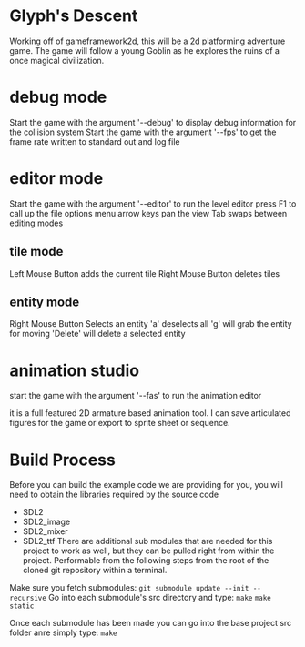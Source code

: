 # Glyph's Descent
Working off of gameframework2d, this will be a 2d platforming adventure game.  The game will follow a young Goblin
as he explores the ruins of a once magical civilization.

# debug mode
Start the game with the argument '--debug' to display debug information for the collision system
Start the game with the argument '--fps' to get the frame rate written to standard out and log file

# editor mode
Start the game with the argument '--editor' to run the level editor
press F1 to call up the file options menu
arrow keys pan the view
Tab swaps between editing modes
## tile mode
Left Mouse Button adds the current tile
Right Mouse Button deletes tiles

## entity mode

Right Mouse Button Selects an entity
'a' deselects all
'g' will grab the entity for moving
'Delete' will delete a selected entity

# animation studio
start the game with the argument '--fas' to run the animation editor

it is a full featured 2D armature based animation tool.  I can save articulated figures for the game or export to sprite sheet or sequence.

# Build Process

Before you can build the example code we are providing for you, you will need to obtain the libraries required
by the source code
 - SDL2
 - SDL2_image
 - SDL2_mixer
 - SDL2_ttf
There are additional sub modules that are needed for this project to work as well, but they can be pulled right from within the project.
Performable from the following steps from the root of the cloned git repository within a terminal. 

Make sure you fetch submodules: `git submodule update --init --recursive`
Go into each submodule's src directory and type:
`make`
`make static`

Once each submodule has been made you can go into the base project src folder anre simply type:
`make`
